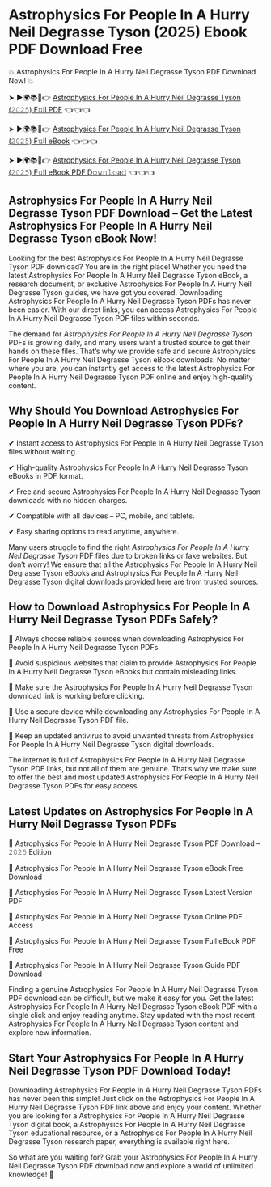 # Astrophysics For People In A Hurry Neil Degrasse Tyson (2025) Ebook PDF Download Free

💥 Astrophysics For People In A Hurry Neil Degrasse Tyson PDF Download Now! 💥

➤ ►🌍📚📱👉 [Astrophysics For People In A Hurry Neil Degrasse Tyson (𝟸𝟶𝟸𝟻) F𝚞ll PDF](https://getpdf.xyz/astrophysics-for-people-in-a-hurry-neil-degrasse-tyson) 👈👈👈


➤ ►🌍📚📱👉 [Astrophysics For People In A Hurry Neil Degrasse Tyson (𝟸𝟶𝟸𝟻) F𝚞ll eBook](https://getpdf.xyz/astrophysics-for-people-in-a-hurry-neil-degrasse-tyson) 👈👈👈


➤ ►🌍📚📱👉 [Astrophysics For People In A Hurry Neil Degrasse Tyson (𝟸𝟶𝟸𝟻) F𝚞ll eBook PDF D𝚘𝚠𝚗𝚕𝚘a𝚍](https://getpdf.xyz/astrophysics-for-people-in-a-hurry-neil-degrasse-tyson) 👈👈👈


## Astrophysics For People In A Hurry Neil Degrasse Tyson PDF Download – Get the Latest Astrophysics For People In A Hurry Neil Degrasse Tyson eBook Now!

Looking for the best Astrophysics For People In A Hurry Neil Degrasse Tyson PDF download? You are in the right place! Whether you need the latest Astrophysics For People In A Hurry Neil Degrasse Tyson eBook, a research document, or exclusive Astrophysics For People In A Hurry Neil Degrasse Tyson guides, we have got you covered. Downloading Astrophysics For People In A Hurry Neil Degrasse Tyson PDFs has never been easier. With our direct links, you can access Astrophysics For People In A Hurry Neil Degrasse Tyson PDF files within seconds.

The demand for *Astrophysics For People In A Hurry Neil Degrasse Tyson* PDFs is growing daily, and many users want a trusted source to get their hands on these files. That’s why we provide safe and secure Astrophysics For People In A Hurry Neil Degrasse Tyson eBook downloads. No matter where you are, you can instantly get access to the latest Astrophysics For People In A Hurry Neil Degrasse Tyson PDF online and enjoy high-quality content.

## Why Should You Download Astrophysics For People In A Hurry Neil Degrasse Tyson PDFs?

✔ Instant access to Astrophysics For People In A Hurry Neil Degrasse Tyson files without waiting.

✔ High-quality Astrophysics For People In A Hurry Neil Degrasse Tyson eBooks in PDF format.

✔ Free and secure Astrophysics For People In A Hurry Neil Degrasse Tyson downloads with no hidden charges.

✔ Compatible with all devices – PC, mobile, and tablets.

✔ Easy sharing options to read anytime, anywhere.

Many users struggle to find the right *Astrophysics For People In A Hurry Neil Degrasse Tyson* PDF files due to broken links or fake websites. But don’t worry! We ensure that all the Astrophysics For People In A Hurry Neil Degrasse Tyson eBooks and Astrophysics For People In A Hurry Neil Degrasse Tyson digital downloads provided here are from trusted sources.

## How to Download Astrophysics For People In A Hurry Neil Degrasse Tyson PDFs Safely?

📌 Always choose reliable sources when downloading Astrophysics For People In A Hurry Neil Degrasse Tyson PDFs.

📌 Avoid suspicious websites that claim to provide Astrophysics For People In A Hurry Neil Degrasse Tyson eBooks but contain misleading links.

📌 Make sure the Astrophysics For People In A Hurry Neil Degrasse Tyson download link is working before clicking.

📌 Use a secure device while downloading any Astrophysics For People In A Hurry Neil Degrasse Tyson PDF file.

📌 Keep an updated antivirus to avoid unwanted threats from Astrophysics For People In A Hurry Neil Degrasse Tyson digital downloads.

The internet is full of Astrophysics For People In A Hurry Neil Degrasse Tyson PDF links, but not all of them are genuine. That’s why we make sure to offer the best and most updated Astrophysics For People In A Hurry Neil Degrasse Tyson PDFs for easy access.

## Latest Updates on Astrophysics For People In A Hurry Neil Degrasse Tyson PDFs

🔹 Astrophysics For People In A Hurry Neil Degrasse Tyson PDF Download – 𝟸𝟶𝟸𝟻 Edition

🔹 Astrophysics For People In A Hurry Neil Degrasse Tyson eBook Free Download

🔹 Astrophysics For People In A Hurry Neil Degrasse Tyson Latest Version PDF

🔹 Astrophysics For People In A Hurry Neil Degrasse Tyson Online PDF Access

🔹 Astrophysics For People In A Hurry Neil Degrasse Tyson Full eBook PDF Free

🔹 Astrophysics For People In A Hurry Neil Degrasse Tyson Guide PDF Download

Finding a genuine Astrophysics For People In A Hurry Neil Degrasse Tyson PDF download can be difficult, but we make it easy for you. Get the latest Astrophysics For People In A Hurry Neil Degrasse Tyson eBook PDF with a single click and enjoy reading anytime. Stay updated with the most recent Astrophysics For People In A Hurry Neil Degrasse Tyson content and explore new information.

## Start Your Astrophysics For People In A Hurry Neil Degrasse Tyson PDF Download Today!

Downloading Astrophysics For People In A Hurry Neil Degrasse Tyson PDFs has never been this simple! Just click on the Astrophysics For People In A Hurry Neil Degrasse Tyson PDF link above and enjoy your content. Whether you are looking for a Astrophysics For People In A Hurry Neil Degrasse Tyson digital book, a Astrophysics For People In A Hurry Neil Degrasse Tyson educational resource, or a Astrophysics For People In A Hurry Neil Degrasse Tyson research paper, everything is available right here.

So what are you waiting for? Grab your Astrophysics For People In A Hurry Neil Degrasse Tyson PDF download now and explore a world of unlimited knowledge! 🚀